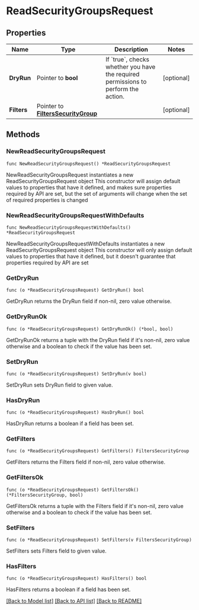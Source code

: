 # ReadSecurityGroupsRequest

## Properties

Name | Type | Description | Notes
------------ | ------------- | ------------- | -------------
**DryRun** | Pointer to **bool** | If &#x60;true&#x60;, checks whether you have the required permissions to perform the action. | [optional] 
**Filters** | Pointer to [**FiltersSecurityGroup**](FiltersSecurityGroup.md) |  | [optional] 

## Methods

### NewReadSecurityGroupsRequest

`func NewReadSecurityGroupsRequest() *ReadSecurityGroupsRequest`

NewReadSecurityGroupsRequest instantiates a new ReadSecurityGroupsRequest object
This constructor will assign default values to properties that have it defined,
and makes sure properties required by API are set, but the set of arguments
will change when the set of required properties is changed

### NewReadSecurityGroupsRequestWithDefaults

`func NewReadSecurityGroupsRequestWithDefaults() *ReadSecurityGroupsRequest`

NewReadSecurityGroupsRequestWithDefaults instantiates a new ReadSecurityGroupsRequest object
This constructor will only assign default values to properties that have it defined,
but it doesn't guarantee that properties required by API are set

### GetDryRun

`func (o *ReadSecurityGroupsRequest) GetDryRun() bool`

GetDryRun returns the DryRun field if non-nil, zero value otherwise.

### GetDryRunOk

`func (o *ReadSecurityGroupsRequest) GetDryRunOk() (*bool, bool)`

GetDryRunOk returns a tuple with the DryRun field if it's non-nil, zero value otherwise
and a boolean to check if the value has been set.

### SetDryRun

`func (o *ReadSecurityGroupsRequest) SetDryRun(v bool)`

SetDryRun sets DryRun field to given value.

### HasDryRun

`func (o *ReadSecurityGroupsRequest) HasDryRun() bool`

HasDryRun returns a boolean if a field has been set.

### GetFilters

`func (o *ReadSecurityGroupsRequest) GetFilters() FiltersSecurityGroup`

GetFilters returns the Filters field if non-nil, zero value otherwise.

### GetFiltersOk

`func (o *ReadSecurityGroupsRequest) GetFiltersOk() (*FiltersSecurityGroup, bool)`

GetFiltersOk returns a tuple with the Filters field if it's non-nil, zero value otherwise
and a boolean to check if the value has been set.

### SetFilters

`func (o *ReadSecurityGroupsRequest) SetFilters(v FiltersSecurityGroup)`

SetFilters sets Filters field to given value.

### HasFilters

`func (o *ReadSecurityGroupsRequest) HasFilters() bool`

HasFilters returns a boolean if a field has been set.


[[Back to Model list]](../README.md#documentation-for-models) [[Back to API list]](../README.md#documentation-for-api-endpoints) [[Back to README]](../README.md)


